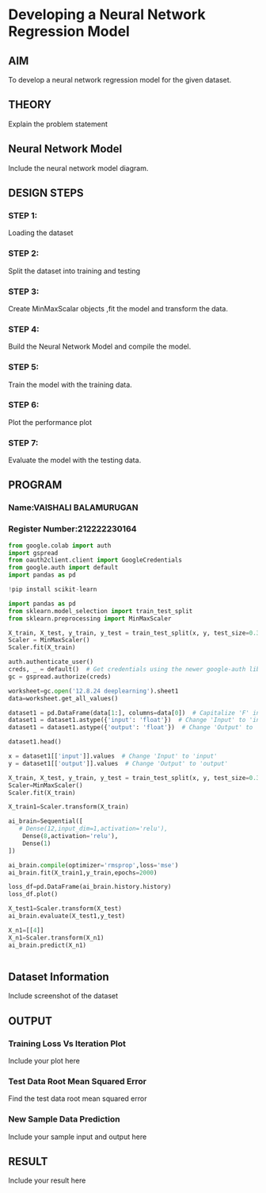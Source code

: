 # Developing a Neural Network Regression Model

## AIM

To develop a neural network regression model for the given dataset.

## THEORY

Explain the problem statement

## Neural Network Model

Include the neural network model diagram.

## DESIGN STEPS

### STEP 1:

Loading the dataset

### STEP 2:

Split the dataset into training and testing

### STEP 3:

Create MinMaxScalar objects ,fit the model and transform the data.

### STEP 4:

Build the Neural Network Model and compile the model.

### STEP 5:

Train the model with the training data.

### STEP 6:

Plot the performance plot

### STEP 7:

Evaluate the model with the testing data.

## PROGRAM
### Name:VAISHALI BALAMURUGAN
### Register Number:212222230164
```python
from google.colab import auth
import gspread
from oauth2client.client import GoogleCredentials
from google.auth import default
import pandas as pd

!pip install scikit-learn  

import pandas as pd
from sklearn.model_selection import train_test_split
from sklearn.preprocessing import MinMaxScaler

X_train, X_test, y_train, y_test = train_test_split(x, y, test_size=0.33, random_state=33)
Scaler = MinMaxScaler()
Scaler.fit(X_train)

auth.authenticate_user()
creds, _ = default()  # Get credentials using the newer google-auth library
gc = gspread.authorize(creds)

worksheet=gc.open('12.8.24 deeplearning').sheet1
data=worksheet.get_all_values()

dataset1 = pd.DataFrame(data[1:], columns=data[0])  # Capitalize 'F' in 'DataFrame'
dataset1 = dataset1.astype({'input': 'float'})  # Change 'Input' to 'input'
dataset1 = dataset1.astype({'output': 'float'})  # Change 'Output' to 'output'

dataset1.head()

x = dataset1[['input']].values  # Change 'Input' to 'input'
y = dataset1[['output']].values  # Change 'Output' to 'output'

X_train, X_test, y_train, y_test = train_test_split(x, y, test_size=0.33,random_state=33)
Scaler=MinMaxScaler()
Scaler.fit(X_train)

X_train1=Scaler.transform(X_train)

ai_brain=Sequential([
   # Dense(12,input_dim=1,activation='relu'),
    Dense(8,activation='relu'),
    Dense(1)
])

ai_brain.compile(optimizer='rmsprop',loss='mse')
ai_brain.fit(X_train1,y_train,epochs=2000)

loss_df=pd.DataFrame(ai_brain.history.history)
loss_df.plot()

X_test1=Scaler.transform(X_test)
ai_brain.evaluate(X_test1,y_test)

X_n1=[[4]]
X_n1=Scaler.transform(X_n1)
ai_brain.predict(X_n1)



```
## Dataset Information

Include screenshot of the dataset

## OUTPUT

### Training Loss Vs Iteration Plot

Include your plot here

### Test Data Root Mean Squared Error

Find the test data root mean squared error

### New Sample Data Prediction

Include your sample input and output here

## RESULT

Include your result here
